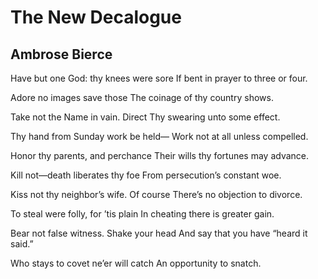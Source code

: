 # The New Decalogue
## Ambrose Bierce
Have but one God: thy knees were sore
If bent in prayer to three or four.

Adore no images save those
The coinage of thy country shows.

Take not the Name in vain. Direct
Thy swearing unto some effect.

Thy hand from Sunday work be held—
Work not at all unless compelled.

Honor thy parents, and perchance
Their wills thy fortunes may advance.

Kill not—death liberates thy foe
From persecution’s constant woe.

Kiss not thy neighbor’s wife. Of course
There’s no objection to divorce.

To steal were folly, for ’tis plain
In cheating there is greater gain.

Bear not false witness. Shake your head
And say that you have “heard it said.”

Who stays to covet ne’er will catch
An opportunity to snatch.